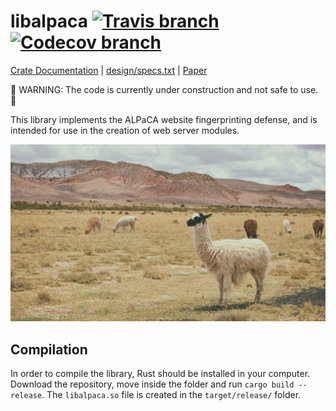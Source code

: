 # libalpaca [![Travis branch](https://img.shields.io/travis/camelids/libalpaca/master.svg)](https://travis-ci.org/camelids/libalpaca) [![Codecov branch](https://img.shields.io/codecov/c/github/camelids/libalpaca/master.svg)](https://codecov.io/gh/camelids/libalpaca)

[Crate Documentation](https://camelids.github.io/libalpaca/master/alpaca/) |
[design/specs.txt](https://github.com/camelids/libalpaca/blob/master/design/specs.txt) |
[Paper](https://www.degruyter.com/view/j/popets.2017.2017.issue-2/popets-2017-0023/popets-2017-0023.xml)

:construction: WARNING: The code is currently under construction and not safe to use. :construction:

This library implements the ALPaCA website fingerprinting defense, and is intended for use in the creation of web server modules.



<p align="center">
  <img src="/design/images/alpacas-in-a-field.jpg">
</p>

## Compilation

In order to compile the library, Rust should be installed in your computer. Download the repository, move inside the folder
and run `cargo build --release`. The `libalpaca.so` file is created in the `target/release/` folder.

